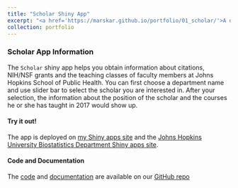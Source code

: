 ```yaml
---
title: "Scholar Shiny App"
excerpt: "<a href='https://marskar.github.io/portfolio/01_scholar/'>A data dashboard for academic researchers<br/><img src='/images/scholar.png'></a>"
collection: portfolio
---
```


### Scholar App Information
The `Scholar` shiny app helps you obtain information about citations, NIH/NSF grants and the teaching classes of faculty members at Johns Hopkins School of Public Health. You can first choose a department name and use slider bar to select the scholar you are interested in. After your selection, the information about the position of the scholar and the courses he or she has taught in 2017 would show up.

#### Try it out!
The app is deployed on [my Shiny apps site](https://marskar.shinyapps.io/scholar/) and the [Johns Hopkins University Biostatistics Department Shiny apps site](https://jhubiostatistics.shinyapps.io/scholr/).

#### Code and Documentation
The [code](https://github.com/adv-datasci/scholar/code) and [documentation](https://github.com/adv-datasci/scholar/md) are available on our [GitHub repo](](https://github.com/adv-datasci/scholar))
